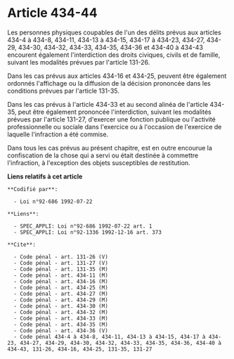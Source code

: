 # Article 434-44

Les personnes physiques coupables de l'un des délits prévus aux articles 434-4 à 434-8, 434-11, 434-13 à 434-15, 434-17 à
434-23, 434-27, 434-29, 434-30, 434-32, 434-33, 434-35, 434-36 et 434-40 à 434-43 encourent également l'interdiction des
droits civiques, civils et de famille, suivant les modalités prévues par l'article 131-26.

Dans les cas prévus aux articles 434-16 et 434-25, peuvent être également ordonnés l'affichage ou la diffusion de la décision
prononcée dans les conditions prévues par l'article 131-35.

Dans les cas prévus à l'article 434-33 et au second alinéa de l'article 434-35, peut être également prononcée l'interdiction,
suivant les modalités prévues par l'article 131-27, d'exercer une fonction publique ou l'activité professionnelle ou sociale
dans l'exercice ou à l'occasion de l'exercice de laquelle l'infraction a été commise.

Dans tous les cas prévus au présent chapitre, est en outre encourue la confiscation de la chose qui a servi ou était destinée
à commettre l'infraction, à l'exception des objets susceptibles de restitution.

**Liens relatifs à cet article**

	**Codifié par**:

	  - Loi n°92-686 1992-07-22

	**Liens**:

	  - SPEC_APPLI: Loi n°92-686 1992-07-22 art. 1
	  - SPEC_APPLI: Loi n°92-1336 1992-12-16 art. 373

	**Cite**:

	  - Code pénal - art. 131-26 (V)
	  - Code pénal - art. 131-27 (V)
	  - Code pénal - art. 131-35 (M)
	  - Code pénal - art. 434-11 (M)
	  - Code pénal - art. 434-16 (M)
	  - Code pénal - art. 434-25 (M)
	  - Code pénal - art. 434-27 (M)
	  - Code pénal - art. 434-29 (M)
	  - Code pénal - art. 434-30 (M)
	  - Code pénal - art. 434-32 (M)
	  - Code pénal - art. 434-33 (M)
	  - Code pénal - art. 434-35 (M)
	  - Code pénal - art. 434-36 (V)
	  - Code pénal 434-4 à 434-8, 434-11, 434-13 à 434-15, 434-17 à 434-23, 434-27, 434-29, 434-30, 434-32, 434-33, 434-35, 434-36, 434-40 à 434-43, 131-26, 434-16, 434-25, 131-35, 131-27

